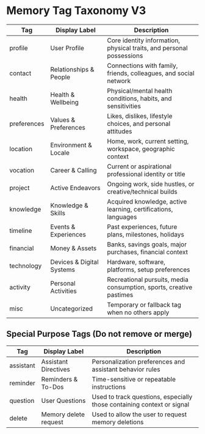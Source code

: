 # Memory Tag Taxonomy V3

| Tag         | Display Label             | Description                                                                 | 
|-------------|---------------------------|-----------------------------------------------------------------------------|
| profile     | User Profile              | Core identity information, physical traits, and personal possessions        |
| contact     | Relationships & People    | Connections with family, friends, colleagues, and social network            |
| health      | Health & Wellbeing        | Physical/mental health conditions, habits, and sensitivities                |
| preferences | Values & Preferences      | Likes, dislikes, lifestyle choices, and personal attitudes                  |
| location    | Environment & Locale      | Home, work, current setting, workspace, geographic context                  |
| vocation    | Career & Calling          | Current or aspirational professional identity or title                      |
| project     | Active Endeavors          | Ongoing work, side hustles, or creative/technical builds                    |
| knowledge   | Knowledge & Skills        | Acquired knowledge, active learning, certifications, languages              |
| timeline    | Events & Experiences      | Past experiences, future plans, milestones, holidays                        |
| financial   | Money & Assets            | Banks, savings goals, major purchases, financial context                    |
| technology  | Devices & Digital Systems | Hardware, software, platforms, setup preferences                            |
| activity    | Personal Activities       | Recreational pursuits, media consumption, sports, creative pastimes         |
| misc        | Uncategorized             | Temporary or fallback tag when no others apply                              |

## Special Purpose Tags (Do not remove or merge)

| Tag        | Display Label             | Description                                                                  |
|------------|---------------------------|------------------------------------------------------------------------------|
| assistant  | Assistant Directives      | Personalization preferences and assistant behavior rules                     |
| reminder   | Reminders & To-Dos        | Time-sensitive or repeatable instructions                                    |
| question   | User Questions            | Used to track questions, especially those containing context or signal       |
| delete     | Memory delete request     | Used to allow the user to request memory deletions                           |